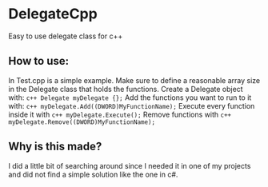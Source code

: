 # DelegateCpp
Easy to use delegate class for c++


## How to use:
In Test.cpp is a simple example.
Make sure to define a reasonable array size in the Delegate class that holds the functions.
Create a Delegate object with: ```c++ Delegate myDelegate {};```
Add the functions you want to run to it with: ```c++ myDelegate.Add((DWORD)MyFunctionName);```
Execute every function inside it with ```c++ myDelegate.Execute();```
Remove functions with ```c++ myDelegate.Remove((DWORD)MyFunctionName);```

## Why is this made?
I did a little bit of searching around since I needed it in one of my projects and did not find a simple solution like the one in c#.
